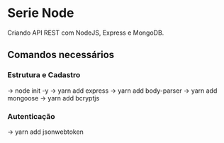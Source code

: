 # Serie Node
Criando API REST com NodeJS, Express e MongoDB.

## Comandos necessários
###  Estrutura e Cadastro
-> node init -y
-> yarn add express
-> yarn add body-parser
-> yarn add mongoose
-> yarn add bcryptjs
### Autenticação
-> yarn add jsonwebtoken


